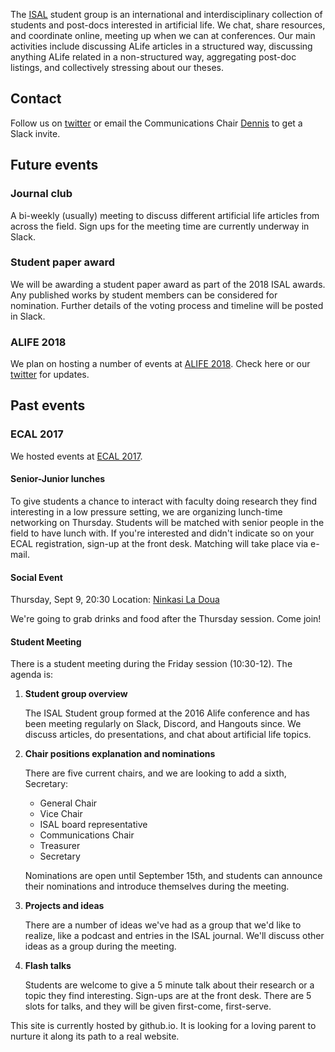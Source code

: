 
The [ISAL](http://alife.org/) student group is an international and
interdisciplinary collection of students and post-docs interested in artificial
life. We chat, share resources, and coordinate online, meeting up when we can
at conferences. Our main activities include discussing ALife articles in a
structured way, discussing anything ALife related in a non-structured way,
aggregating post-doc listings, and collectively stressing about our theses.

## Contact

Follow us on [twitter](https://twitter.com/isalstudents) or email the
Communications Chair [Dennis](mailto:dennis@d9w.xyz) to get a Slack invite.

## Future events

### Journal club

A bi-weekly (usually) meeting to discuss different artificial life articles
from across the field. Sign ups for the meeting time are currently underway in
Slack.

### Student paper award

We will be awarding a student paper award as part of the 2018 ISAL awards. Any
published works by student members can be considered for nomination. Further
details of the voting process and timeline will be posted in Slack.

### ALIFE 2018

We plan on hosting a number of events at [ALIFE
2018](http://alife2018.alife.cs.is.nagoya-u.ac.jp/).  Check here or our
[twitter](https://twitter.com/isalstudents) for updates.

## Past events

### ECAL 2017

We hosted events at [ECAL 2017](https://project.inria.fr/ecal2017/).

#### Senior-Junior lunches

To give students a chance to interact with faculty doing research they find
interesting in a low pressure setting, we are organizing lunch-time networking
on Thursday. Students will be matched with senior people in the field to have
lunch with. If you're interested and didn't indicate so on your ECAL
registration, sign-up at the front desk. Matching will take place via e-mail.

#### Social Event

Thursday, Sept 9, 20:30
Location: [Ninkasi La Doua](https://www.ninkasi.fr/lieux/la-doua.html)

We're going to grab drinks and food after the Thursday session. Come join!

#### Student Meeting

There is a student meeting during the Friday session (10:30-12). The agenda is:

1. **Student group overview**

   The ISAL Student group formed at the 2016 Alife conference and has been
   meeting regularly on Slack, Discord, and Hangouts since. We discuss articles,
   do presentations, and chat about artificial life topics.

2. **Chair positions explanation and nominations**

   There are five current chairs, and we are looking to add a sixth, Secretary:

   + General Chair
   + Vice Chair
   + ISAL board representative
   + Communications Chair
   + Treasurer
   + Secretary

   Nominations are open until September 15th, and students can announce their
   nominations and introduce themselves during the meeting.
   
3. **Projects and ideas**

   There are a number of ideas we've had as a group that we'd like to realize,
   like a podcast and entries in the ISAL journal. We'll discuss other ideas as
   a group during the meeting.


4. **Flash talks**

   Students are welcome to give a 5 minute talk about their research or a topic
   they find interesting. Sign-ups are at the front desk. There are 5 slots for
   talks, and they will be given first-come, first-serve.





This site is currently hosted by github.io. It is looking for a loving parent
to nurture it along its path to a real website.
